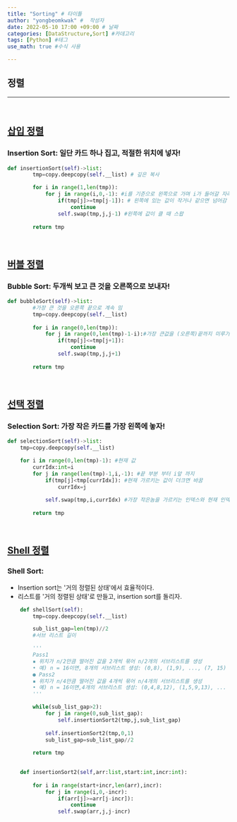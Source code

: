```yaml
---
title: "Sorting" # 타이틀 
author: "yongbeomkwak" #  작성자 
date: 2022-05-10 17:00 +09:00 # 날짜  
categories: [DataStructure,Sort] #카데고리 
tags: [Python] #테그 
use_math: true #수식 사용

---
```


## 정렬
---
<br>

##  [삽입 정렬](https://www.youtube.com/watch?v=OGzPmgsI-pQ&ab_channel=GeeksforGeeks)

### Insertion Sort: 일단 카드 하나 집고, 적절한 위치에 넣자!  

~~~python
def insertionSort(self)->list:
        tmp=copy.deepcopy(self.__list) # 깊은 복사

        for i in range(1,len(tmp)):
            for j in range(i,0,-1): #i를 기준으로 왼쪽으로 가며 i가 들어갈 자리를 찾는다. 
                if(tmp[j]>=tmp[j-1]): # 왼쪽에 있는 값이 작거나 같으면 넘어감 
                    continue
                self.swap(tmp,j,j-1) #왼쪽에 값이 클 때 스왑
    
        return tmp
~~~

<br>

##  [버블 정렬](https://www.youtube.com/watch?v=nmhjrI-aW5o&ab_channel=GeeksforGeeks)

### Bubble Sort: 두개씩 보고 큰 것을 오른쪽으로 보내자!  

~~~python
def bubbleSort(self)->list:
        #가장 큰 것을 오른쪽 끝으로 계속 밈
        tmp=copy.deepcopy(self.__list)
        
        for i in range(0,len(tmp)):
            for j in range(0,len(tmp)-1-i):#가장 큰겂을 (오른쪽)끝까지 미루기 때문에 미룬 횟수만큼 오른쪽 끝 위치를 왼쪽으로 당김
                if(tmp[j]<=tmp[j+1]):
                    continue
                self.swap(tmp,j,j+1)
        
        return tmp
~~~

<br>

##  [선택 정렬](https://www.youtube.com/watch?v=xWBP4lzkoyM&ab_channel=GeeksforGeeks)

### Selection Sort: 가장 작은 카드를 가장 왼쪽에 놓자!  

~~~python
def selectionSort(self)->list:
    tmp=copy.deepcopy(self.__list)

    for i in range(0,len(tmp)-1): #현재 값
        currIdx:int=i
        for j in range(len(tmp)-1,i,-1): #끝 부분 부터 i앞 까지
            if(tmp[j]<tmp[currIdx]): #현재 가르키는 값이 더크면 바꿈 
                currIdx=j
            
            self.swap(tmp,i,currIdx) #가장 작은놈을 가르키는 인덱스와 현재 인덱스랑 변경
        
        return tmp
~~~

<br>

##  [Shell 정렬](https://www.youtube.com/watch?v=M9YCh-ZeC7Y&ab_channel=kunitachatchawalwit)

### Shell Sort:
-   Insertion sort는 '거의 정렬된 상태'에서 효율적이다.
- 리스트를 '거의 정렬된 상태'로 만들고, insertion sort를
돌리자.

~~~python
    def shellSort(self):
        tmp=copy.deepcopy(self.__list)

        sub_list_gap=len(tmp)//2
        #서브 리스트 길이

        '''
        Pass1
        ▪ 위치가 n/2만큼 떨어진 값을 2개씩 묶어 n/2개의 서브리스트를 생성
        • 예) n = 16이면, 8개의 서브리스트 생성: (0,8), (1,9), ..., (7, 15) ▪ 각 서브리스트를 Insertion Sort로 정렬
        ● Pass2
        ▪ 위치가 n/4만큼 떨어진 값을 4개씩 묶어 n/4개의 서브리스트를 생성
        • 예) n = 16이면,4개의 서브리스트 생성: (0,4,8,12), (1,5,9,13), ... ▪ 각 서브리스트를 Insertion Sort로 정렬
        '''

        while(sub_list_gap>2):
            for j in range(0,sub_list_gap):
                self.insertionSort2(tmp,j,sub_list_gap)
            
            self.insertionSort2(tmp,0,1)
            sub_list_gap=sub_list_gap//2
    
        return tmp

    
    def insertionSort2(self,arr:list,start:int,incr:int):
        
        for i in range(start+incr,len(arr),incr):
            for j in range(i,0,-incr):
                if(arr[j]>=arr[j-incr]):
                    continue
                self.swap(arr,j,j-incr)
~~~




